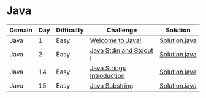 # Java

| Domain    | Day | Difficulty |Challenge | Solution |
| --------- | --- | ---------- | -------- | -------- |
| Java      | 1   | Easy       | [Welcome to Java!](https://www.hackerrank.com/challenges/welcome-to-java)  | [Solution.java](src/introduction/welcome/Solution.java) |
| Java      | 2   | Easy       | [Java Stdin and Stdout I](https://www.hackerrank.com/challenges/java-stdin-and-stdout-1)  | [Solution.java](src/introduction/stdinout1/Solution.java) |
| Java      | 14  | Easy       | [Java Strings Introduction](https://www.hackerrank.com/challenges/java-strings-introduction)  | [Solution.java](src/strings/introduction/Solution.java) |
| Java      | 15  | Easy       | [Java Substring](https://www.hackerrank.com/challenges/java-substring)  | [Solution.java](src/strings/substring/Solution.java) |